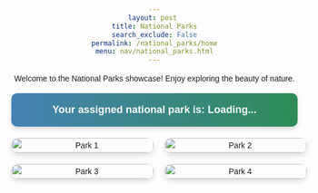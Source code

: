 ```yaml
---
layout: post 
title: National Parks
search_exclude: False
permalink: /national_parks/home
menu: nav/national_parks.html
---
```


Welcome to the National Parks showcase! Enjoy exploring the beauty of nature.

<style>
@import url('https://fonts.googleapis.com/css2?family=Poppins:wght@300;400;600&display=swap');
/* Styling for the National Parks page */
body {
    font-family: Arial, sans-serif;
    line-height: 1.6;
    text-align: center;
}

h1 {
    font-family: "Poppins", sans-serif;
    color: #2E8B57;
    font-size: 2.5em;
    margin-bottom: 10px;
}

h2 {
    font-family: "Poppins", sans-serif;
    color: #4682B4;
    font-size: 1.8em;
    margin-bottom: 20px;
}

/* Assigned Park Bar */
.bar {
    background: linear-gradient(to right, #4682B4, #2E8B57);
    color: white;
    padding: 15px;
    border-radius: 10px;
    margin-bottom: 20px;
    font-size: 1.3em;
    font-weight: bold;
    box-shadow: 0 4px 8px rgba(0, 0, 0, 0.15);
    max-width: 600px;
    margin: auto;
}

/* Responsive Grid Layout */
.grid {
    display: grid;
    grid-template-columns: repeat(2, minmax(250px, 1fr));
    gap: 20px;
    justify-items: center;
    margin: 20px auto;
    max-width: 900px;
}

/* Image Styling */
.grid img {
    width: 100%;
    max-width: 350px;
    border-radius: 12px;
    box-shadow: 0px 4px 10px rgba(0, 0, 0, 0.15);
    transition: transform 0.3s ease-in-out, box-shadow 0.3s ease-in-out;
}

/* Hover Effect on Images */
.grid img:hover {
    transform: scale(1.05);
    box-shadow: 0px 6px 14px rgba(0, 0, 0, 0.25);
    cursor: pointer;
}
</style>

<!-- Assigned Park Message -->
<div class="bar" id="assignedPark">Your assigned national park is: Loading...</div>

<!-- National Park Images -->
<div class="grid">
    <img src="{{ site.baseurl }}/images/NationalParkImages/reeef.jpg" alt="Park 1">
    <img src="{{ site.baseurl }}/images/NationalParkImages/Pic1.jpg" alt="Park 2">
    <img src="{{ site.baseurl }}/images/NationalParkImages/redwood.webp" alt="Park 3">
    <img src="{{ site.baseurl }}/images/NationalParkImages/amazing.webp" alt="Park 4">
</div>

<!-- Fetch Quiz Results and Display Assigned Park -->
<script type="module">
    import { pythonURI, fetchOptions } from '{{ site.baseurl }}/assets/js/api/config.js';

    async function fetchAssignedPark() {
        try {
            console.log("Fetching assigned park...");

            const response = await fetch(`${pythonURI}/api/quiz/`, {
                ...fetchOptions,
                method: "GET"
            });

            if (!response.ok) {
                if (response.status === 404) {
                    console.warn("No quiz results found.");
                    document.getElementById("assignedPark").innerText = 
                        "Your assigned national park is: Take Quiz";
                    return;
                }
                throw new Error(`HTTP error! Status: ${response.status}`);
            }

            const data = await response.json();
            console.log("Quiz API Response:", data); // Debugging API response

            // Get assigned park or fallback to "Take Quiz"
            const assignedPark = data.assigned_park || "Take Quiz";

            // Update the UI (Modify Bar)
            const assignedParkElement = document.getElementById("assignedPark");
            assignedParkElement.innerText = `Your assigned national park is: ${assignedPark}`;

        } catch (error) {
            console.error("Error fetching quiz results:", error);
            document.getElementById("assignedPark").innerText = 
                "Your assigned national park is: Take Quiz";
        }
    }

    // Run function when the page loads
    document.addEventListener("DOMContentLoaded", fetchAssignedPark);
</script>
